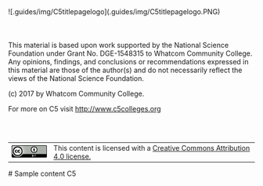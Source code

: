 </br>
</br>
![.guides/img/C5titlepagelogo](.guides/img/C5titlepagelogo.PNG)

</br>
</br>
</br>
</br>
This material is based upon work supported by the National Science Foundation under Grant No. DGE-1548315 to Whatcom Community College. Any opinions, findings, and conclusions or recommendations expressed in this material are those of the author(s) and do not necessarily reflect the views of the National Science Foundation.

(c) 2017 by Whatcom Community College. 

For more on C5 visit http://www.c5colleges.org

<table style="margin-top:60px">
<tr>
  <td>
   <img src=".guides/img/CCatributionlogo.png">
  </td>
  <td>
  This content is licensed with a <a href="https://creativecommons.org/licenses/by-sa/4.0/"> Creative Commons Attribution 4.0 license.</a>
  </td>
</tr>
</table># Sample content C5
